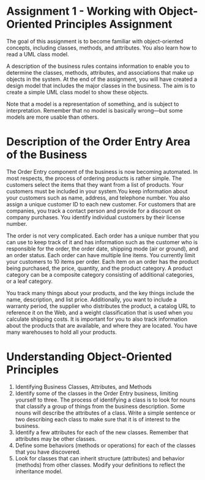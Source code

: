 # Assignment 1 - Working with Object-Oriented Principles Assignment

The goal of this assignment is to become familiar with object-oriented concepts,    including classes, methods, and attributes. You also learn how to read a UML class model.

A description of the business rules contains information to enable you to determine the classes, methods, attributes, and associations that make up objects in the system. At the end of the assignment, you will have created a design model that includes the major classes in the business. The aim is to create a simple UML class model to show these objects.

Note that a model is a representation of something, and is subject to interpretation. Remember that no model is basically wrong—but some models are more usable than others.

# Description of the Order Entry Area of the Business

The Order Entry component of the business is now becoming automated. In most respects, the process of ordering products is rather simple. The customers select the items that they want from a list of products. Your customers must be included in your system.You keep information about your customers such as name, address, and telephone number. You also assign a unique customer ID to each new customer. For customers that are companies, you track a contact person and provide for a discount on company purchases. You identify individual customers by their license number.

The order is not very complicated. Each order has a unique number that you can use to keep track of it and has information such as the customer who is responsible for the order, the order date, shipping mode (air or ground), and an order status. Each order can have multiple line items. You currently limit your customers to 10 items per order. Each item on an order has the product being purchased, the price, quantity, and the product category. A product category can be a composite category consisting of additional categories, or a leaf category.

You track many things about your products, and the key things include the name, description, and list price. Additionally, you want to include a warranty period, the supplier who distributes the product, a catalog URL to reference it on the Web, and a weight classification that is used when you calculate shipping costs. It is important for you to also track information about the products that are available, and where they are located. You have many warehouses to hold all your products.

# Understanding Object-Oriented Principles
1.	Identifying Business Classes, Attributes, and Methods
2.	Identify some of the classes in the Order Entry business, limiting yourself to three. The process of identifying a class is to look for nouns that classify a group of things from the business description. Some nouns will describe the attributes of a class. Write a simple sentence or two describing each class to make sure that it is of interest to the business.
3.	Identify a few attributes for each of the new classes. Remember that attributes may be other classes.
4.	Define some behaviors (methods or operations) for each of the classes that you have discovered.
5.	Look for classes that can inherit structure (attributes) and behavior (methods) from other classes. Modify your definitions to reflect the inheritance model.

